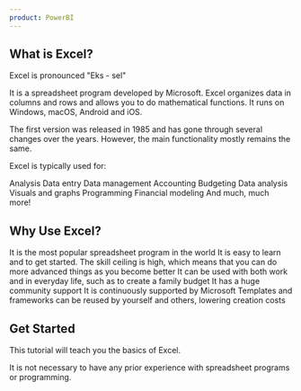 ```yaml
---
product: PowerBI
---
```


## What is Excel?

Excel is pronounced "Eks - sel"

It is a spreadsheet program developed by Microsoft. Excel organizes data in columns and rows and allows you to do mathematical functions. It runs on Windows, macOS, Android and iOS.

The first version was released in 1985 and has gone through several changes over the years. However, the main functionality mostly remains the same.

Excel is typically used for:

Analysis
Data entry
Data management
Accounting
Budgeting
Data analysis
Visuals and graphs
Programming
Financial modeling
And much, much more!

## Why Use Excel?

It is the most popular spreadsheet program in the world
It is easy to learn and to get started.
The skill ceiling is high, which means that you can do more advanced things as you become better
It can be used with both work and in everyday life, such as to create a family budget
It has a huge community support
It is continuously supported by Microsoft
Templates and frameworks can be reused by yourself and others, lowering creation costs

## Get Started

This tutorial will teach you the basics of Excel.

It is not necessary to have any prior experience with spreadsheet programs or programming.
